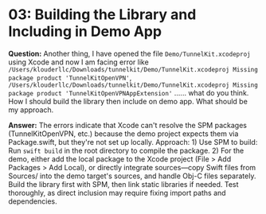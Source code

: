 # 03: Building the Library and Including in Demo App

**Question:** Another thing, I have opened the file `Demo/TunnelKit.xcodeproj` using Xcode and now I am facing error like `/Users/klouderllc/Downloads/tunnelkit/Demo/TunnelKit.xcodeproj Missing package product 'TunnelKitOpenVPN'`, `/Users/klouderllc/Downloads/tunnelkit/Demo/TunnelKit.xcodeproj Missing package product 'TunnelKitOpenVPNAppExtension'` ...... what do you think. How I should build the library then include on demo app. What should be my approach.

**Answer:** The errors indicate that Xcode can't resolve the SPM packages (TunnelKitOpenVPN, etc.) because the demo project expects them via Package.swift, but they're not set up locally. Approach: 1) Use SPM to build: Run `swift build` in the root directory to compile the package. 2) For the demo, either add the local package to the Xcode project (File > Add Packages > Add Local), or directly integrate sources—copy Swift files from Sources/ into the demo target's sources, and handle Obj-C files separately. Build the library first with SPM, then link static libraries if needed. Test thoroughly, as direct inclusion may require fixing import paths and dependencies.